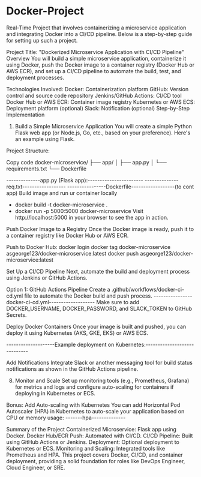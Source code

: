 # Docker-Project
Real-Time Project that involves containerizing a microservice application and integrating Docker into a CI/CD pipeline. Below is a step-by-step guide for setting up such a project.

Project Title: "Dockerized Microservice Application with CI/CD Pipeline"
Overview
You will build a simple microservice application, containerize it using Docker, push the Docker image to a container registry (Docker Hub or AWS ECR), and set up a CI/CD pipeline to automate the build, test, and deployment processes.

Technologies Involved:
Docker: Containerization platform
GitHub: Version control and source code repository
Jenkins/GitHub Actions: CI/CD tool
Docker Hub or AWS ECR: Container image registry
Kubernetes or AWS ECS: Deployment platform (optional)
Slack: Notification (optional)
Step-by-Step Implementation
1. Build a Simple Microservice Application
You will create a simple Python Flask web app (or Node.js, Go, etc., based on your preference). Here's an example using Flask.

Project Structure:

Copy code
docker-microservice/
├── app/
│   ├── app.py
│   └── requirements.txt
└── Dockerfile

--------------app.py (Flask app):-----------------------
--------------req.txt------------------
----------------Dockerfile------------------(to cont app)
Build image and run ur container locally
- docker build -t docker-microservice .
- docker run -p 5000:5000 docker-microservice
Visit http://localhost:5000 in your browser to see the app in action.

Push Docker Image to a Registry
Once the Docker image is ready, push it to a container registry like Docker Hub or AWS ECR.

Push to Docker Hub:
docker login
docker tag docker-microservice asgeorge123/docker-microservice:latest
docker push asgeorge123/docker-microservice:latest

Set Up a CI/CD Pipeline
Next, automate the build and deployment process using Jenkins or GitHub Actions.

Option 1: GitHub Actions Pipeline
Create a .github/workflows/docker-ci-cd.yml file to automate the Docker build and push process.
----------------docker-ci-cd.yml-------------------
Make sure to add DOCKER_USERNAME, DOCKER_PASSWORD, and SLACK_TOKEN to GitHub Secrets.

Deploy Docker Containers
Once your image is built and pushed, you can deploy it using Kubernetes (AKS, GKE, EKS) or AWS ECS.

--------------------Example deployment on Kubernetes:-----------------------------

Add Notifications
Integrate Slack or another messaging tool for build status notifications as shown in the GitHub Actions pipeline.

8. Monitor and Scale
Set up monitoring tools (e.g., Prometheus, Grafana) for metrics and logs and configure auto-scaling for containers if deploying in Kubernetes or ECS.

Bonus: Add Auto-scaling with Kubernetes
You can add Horizontal Pod Autoscaler (HPA) in Kubernetes to auto-scale your application based on CPU or memory usage:
-------hpa--------------

Summary of the Project
Containerized Microservice: Flask app using Docker.
Docker Hub/ECR Push: Automated with CI/CD.
CI/CD Pipeline: Built using GitHub Actions or Jenkins.
Deployment: Optional deployment to Kubernetes or ECS.
Monitoring and Scaling: Integrated tools like Prometheus and HPA.
This project covers Docker, CI/CD, and container deployment, providing a solid foundation for roles like DevOps Engineer, Cloud Engineer, or SRE.






